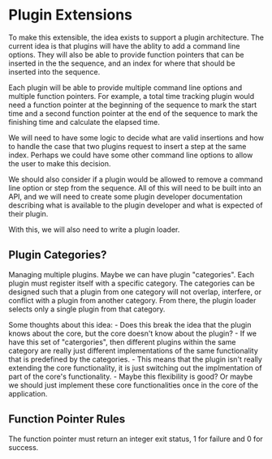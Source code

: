 # Plugin Extensions

To make this extensible, the idea exists to support a plugin architecture. The current idea is that plugins will have the ablity to add a command line options. They will also be able to provide function pointers that can be inserted in the the sequence, and an index for where that should be inserted into the sequence.

Each plugin will be able to provide multiple command line options and multiple function pointers. For example, a total time tracking plugin would need a function pointer at the beginning of the sequence to mark the start time and a second function pointer at the end of the sequence to mark the finishing time and calculate the elapsed time.

We will need to have some logic to decide what are valid insertions and how to handle the case that two plugins request to insert a step at the same index. Perhaps we could have some other command line options to allow the user to make this decision.

We should also consider if a plugin would be allowed to remove a command line option or step from the sequence. All of this will need to be built into an API, and we will need to create some plugin developer documentation describing what is available to the plugin developer and what is expected of their plugin.

With this, we will also need to write a plugin loader.

## Plugin Categories?
Managing multiple plugins. Maybe we can have plugin "categories". Each plugin must register itself with
a specific category. The categories can be designed such that a plugin from one category will not overlap, 
interfere, or conflict with a plugin from another category. From there, the plugin loader selects only a single plugin from that category.

Some thoughts about this idea:
    - Does this break the idea that the plugin knows about the core, but the core doesn't know about the plugin?
    - If we have this set of "catergories", then different plugins within the same category are really 
    just different implementations of the same functionality that is predefined by the categories.
        - This means that the plugin isn't really extending the core functionality, it is just switching
        out the implmentation of part of the core's functionality.
        - Maybe this flexibility is good? Or maybe we should just implement these core functionalities once
        in the core of the application.

## Function Pointer Rules
The function pointer must return an integer exit status, 1 for failure and 0 for success.